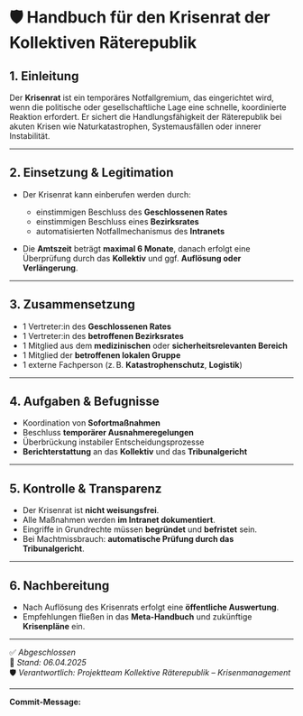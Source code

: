 <!--
Autor: Fabio Weidner
Version: 1.0
Sektion: Politik & Verwaltung – Sonderräte
Veröffentlichung: April 2025
-->

# 🛡️ Handbuch für den Krisenrat der Kollektiven Räterepublik

## 1. Einleitung

Der **Krisenrat** ist ein temporäres Notfallgremium, das eingerichtet wird, wenn die politische oder gesellschaftliche Lage eine schnelle, koordinierte Reaktion erfordert. Er sichert die Handlungsfähigkeit der Räterepublik bei akuten Krisen wie Naturkatastrophen, Systemausfällen oder innerer Instabilität.

---

## 2. Einsetzung & Legitimation

- Der Krisenrat kann einberufen werden durch:
  - einstimmigen Beschluss des **Geschlossenen Rates**
  - einstimmigen Beschluss eines **Bezirksrates**
  - automatisierten Notfallmechanismus des **Intranets**

- Die **Amtszeit** beträgt **maximal 6 Monate**, danach erfolgt eine Überprüfung durch das **Kollektiv** und ggf. **Auflösung oder Verlängerung**.

---

## 3. Zusammensetzung

- 1 Vertreter:in des **Geschlossenen Rates**
- 1 Vertreter:in des **betroffenen Bezirksrates**
- 1 Mitglied aus dem **medizinischen** oder **sicherheitsrelevanten Bereich**
- 1 Mitglied der **betroffenen lokalen Gruppe**
- 1 externe Fachperson (z. B. **Katastrophenschutz**, **Logistik**)

---

## 4. Aufgaben & Befugnisse

- Koordination von **Sofortmaßnahmen**
- Beschluss **temporärer Ausnahmeregelungen**
- Überbrückung instabiler Entscheidungsprozesse
- **Berichterstattung** an das **Kollektiv** und das **Tribunalgericht**

---

## 5. Kontrolle & Transparenz

- Der Krisenrat ist **nicht weisungsfrei**.
- Alle Maßnahmen werden **im Intranet dokumentiert**.
- Eingriffe in Grundrechte müssen **begründet** und **befristet** sein.
- Bei Machtmissbrauch: **automatische Prüfung durch das Tribunalgericht**.

---

## 6. Nachbereitung

- Nach Auflösung des Krisenrats erfolgt eine **öffentliche Auswertung**.
- Empfehlungen fließen in das **Meta-Handbuch** und zukünftige **Krisenpläne** ein.

---

✅ *Abgeschlossen*  
📅 *Stand: 06.04.2025*  
🛡️ *Verantwortlich: Projektteam Kollektive Räterepublik – Krisenmanagement*

---

**Commit-Message:**  
